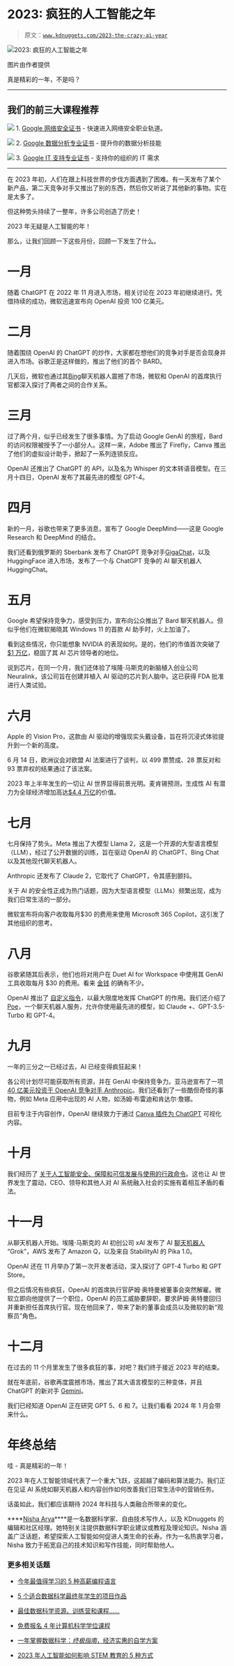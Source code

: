 # 2023: 疯狂的人工智能之年

> 原文：[`www.kdnuggets.com/2023-the-crazy-ai-year`](https://www.kdnuggets.com/2023-the-crazy-ai-year)

![2023: 疯狂的人工智能之年](img/cdbcacf1d623fe46f6903ff1fd83f820.png)

图片由作者提供

真是精彩的一年，不是吗？

* * *

## 我们的前三大课程推荐

![](img/0244c01ba9267c002ef39d4907e0b8fb.png) 1\. [Google 网络安全证书](https://www.kdnuggets.com/google-cybersecurity) - 快速进入网络安全职业轨道。

![](img/e225c49c3c91745821c8c0368bf04711.png) 2\. [Google 数据分析专业证书](https://www.kdnuggets.com/google-data-analytics) - 提升你的数据分析技能

![](img/0244c01ba9267c002ef39d4907e0b8fb.png) 3\. [Google IT 支持专业证书](https://www.kdnuggets.com/google-itsupport) - 支持你的组织的 IT 需求

* * *

在 2023 年初，人们在跟上科技世界的步伐方面遇到了困难。有一天发布了某个新产品，第二天竞争对手又推出了别的东西，然后你又听说了其他新的事物。实在是太多了。

但这种势头持续了一整年，许多公司创造了历史！

2023 年无疑是人工智能的年！

那么，让我们回顾一下这些月份，回顾一下发生了什么。

# 一月

随着 ChatGPT 在 2022 年 11 月进入市场，相关讨论在 2023 年初继续进行。凭借持续的成功，微软迅速宣布向 OpenAI 投资 100 亿美元。

# 二月

随着围绕 OpenAI 的 ChatGPT 的炒作，大家都在想他们的竞争对手是否会现身并进入市场。谷歌正是这样做的，推出了他们的首个 BARD。

几天后，微软也通过其[Bing](https://www.microsoft.com/en-us/edge/features/bing-chat?form=MA13FJ)聊天机器人震撼了市场，微软和 OpenAI 的首席执行官都深入探讨了两者之间的合作关系。

# 三月

过了两个月，似乎已经发生了很多事情。为了启动 Google GenAI 的旅程，Bard 的访问权限被授予了一小部分人。这样一来，Adobe 推出了 Firefly，Canva 推出了他们的虚拟设计助手，掀起了一系列连锁反应。

OpenAI 还推出了 ChatGPT 的 API，以及名为 Whisper 的文本转语音模型。在三月十四日，OpenAI 发布了其最先进的模型 GPT-4。

# 四月

新的一月，谷歌也带来了更多消息，宣布了 Google DeepMind——这是 Google Research 和 DeepMind 的结合。

我们还看到俄罗斯的 Sberbank 发布了 ChatGPT 竞争对手[GigaChat](https://www.reuters.com/technology/russias-sberbank-releases-chatgpt-rival-gigachat-2023-04-24/#:~:text=April%2024%20(Reuters)%20%2D%20Russian,the%20artificial%20intelligence%20chatbot%20race.)，以及 HuggingFace 进入市场，发布了一个与 ChatGPT 竞争的 AI 聊天机器人 HuggingChat。

# 五月

Google 希望保持竞争力，感受到压力，宣布向公众推出了 Bard 聊天机器人。但似乎他们在微软揭晓其 Windows 11 的首款 AI 助手时，火上加油了。

看到这些情况，你只能想象 NVIDIA 的表现如何。是的，他们的市值首次突破了[$1 万亿](https://www.reuters.com/technology/nvidia-sets-eye-1-trillion-market-value-2023-05-30/)，稳固了其 AI 芯片领导者的地位。

说到芯片，在同一个月，我们还体验了埃隆·马斯克的新脑植入创业公司 Neuralink，该公司旨在创建并植入 AI 驱动的芯片到人脑中。这已获得 FDA 批准进行人类试验。

# 六月

Apple 的 Vision Pro，这款由 AI 驱动的增强现实头戴设备，旨在将沉浸式体验提升到一个新的高度。

6 月 14 日，欧洲议会对欧盟 AI 法案进行了谈判，以 499 票赞成、28 票反对和 93 票弃权的结果通过了该法案。

2023 年上半年发生的一切让 AI 世界显得前景光明。麦肯锡预测，生成性 AI 有潜力为全球经济增加高达[$4.4 万亿](https://www.mckinsey.com/capabilities/mckinsey-digital/our-insights/the-economic-potential-of-generative-ai-the-next-productivity-frontier#:~:text=Across%20the%2063%20use%20cases%20we%20analyzed%2C%20generative%20AI%20has,industry's%20revenue%20(Exhibit%204).)的价值。

# 七月

七月保持了势头。Meta 推出了大模型 Llama 2，这是一个开源的大型语言模型（LLM），经过了公开数据的训练，旨在驱动 OpenAI 的 ChatGPT、Bing Chat 以及其他现代聊天机器人。

Anthropic 还发布了 Claude 2，它取代了 ChatGPT，令其感到颤抖。

关于 AI 的安全性正成为热门话题，因为大型语言模型（LLMs）频繁出现，成为我们日常生活的一部分。

微软宣布将向客户收取每月$30 的费用来使用 Microsoft 365 Copilot，这引发了其他组织的思考。

# 八月

谷歌紧随其后表示，他们也将对用户在 Duet AI for Workspace 中使用其 GenAI 工具收取每月 $30 的费用。看来 [金钱](https://2023/08/make-money-generative-ai-gold-rush.html) 的确有不少。

OpenAI 推出了 [自定义指令](https://2023/08/tailor-chatgpt-fit-needs-custom-instructions.html)，以最大限度地发挥 ChatGPT 的作用。我们还介绍了 [Poe](https://2023/08/forget-chatgpt-new-ai-assistant-leagues-ahead-change-way-work-forever.html)，一个聊天机器人服务，允许你使用最先进的模型，如 Claude +、GPT-3.5-Turbo 和 GPT-4。

# 九月

一年的三分之一已经过去，AI 已经变得疯狂起来！

各公司计划尽可能获取所有资源，并在 GenAI 中保持竞争力。亚马逊宣布了一项 [40 亿美元投资于 OpenAI 竞争对手 Anthropic](https://www.aboutamazon.com/news/company-news/amazon-aws-anthropic-ai)。我们还看到了一些酷但奇怪的事物，例如 Meta 应用中出现的 AI 人物，如汤姆·布雷迪和肯达尔·詹娜。

目前专注于内容创作，OpenAI 继续致力于通过 [Canva 插件为 ChatGPT](https://automate-graphic-design-activity-with-chatgpt-canva-plugin) 可视化内容。

# 十月

我们经历了 [关于人工智能安全、保障和可信发展与使用的行政命令](https://www.whitehouse.gov/briefing-room/presidential-actions/2023/10/30/executive-order-on-the-safe-secure-and-trustworthy-development-and-use-of-artificial-intelligence/)。这也让 AI 世界发生了震动，CEO、领导和其他人对 AI 系统融入社会的实施有着相互矛盾的看法。

# 十一月

从聊天机器人开始。埃隆·马斯克的 AI 初创公司 xAI 发布了 AI [聊天机器人](https://make-your-own-gpts-with-chatgpts-gpts) “Grok”，AWS 发布了 Amazon Q，以及来自 StabilityAI 的 Pika 1.0。

OpenAI 还在 11 月举办了第一次开发者活动，深入探讨了 GPT-4 Turbo 和 GPT Store。

但之后情况有些疯狂，OpenAI 的首席执行官萨姆·奥特曼被董事会突然解雇。微软立即向他提供了一个职位，OpenAI 的员工威胁要辞职，要求萨姆·奥特曼回归并重新担任首席执行官。现在他回来了，带来了新的董事会成员以及微软的新“观察员”角色。

# 十二月

在过去的 11 个月里发生了很多疯狂的事，对吧？我们终于接近 2023 年的结束。

就在年底前，谷歌再度震撼市场，推出了其大语言模型的三种变体，并且 ChatGPT 的新对手 [Gemini](https://chatgpts-new-rival-googles-gemini)。

我们已经知道 OpenAI 正在研究 GPT 5、6 和 7。让我们看看 2024 年 1 月会带来什么。

# 年终总结

哇 - 真是精彩的一年！

2023 年在人工智能领域代表了一个重大飞跃，这超越了编码和算法能力。我们正在见证 AI 系统如聊天机器人和内容创作如何改善我们日常生活中的营销任务。

话虽如此，我们都应该期待 2024 年科技与人类融合所带来的变化。

[](https://www.linkedin.com/in/nisha-arya-ahmed/)****[Nisha Arya](https://www.linkedin.com/in/nisha-arya-ahmed/)****是一名数据科学家、自由技术写作人，以及 KDnuggets 的编辑和社区经理。她特别关注提供数据科学职业建议或教程及理论知识。Nisha 涵盖广泛话题，希望探索人工智能如何促进人类生命的长寿。作为一名热衷学习者，Nisha 致力于拓宽自己的技术知识和写作技能，同时帮助他人。

### 更多相关话题

+   [今年最值得学习的 5 种高薪编程语言](https://www.kdnuggets.com/2023/07/5-highestpaid-languages-learn-year.html)

+   [5 个适合数据科学最终年学生的项目作品](https://www.kdnuggets.com/5-portfolio-projects-for-final-year-data-science-students)

+   [最佳数据科学资源、训练营和课程……](https://www.kdnuggets.com/2023/12/springboard-best-data-science-resources-bootcamp-courses-learn-data-science-new-year)

+   [免费报名 4 年计算机科学学位课程](https://www.kdnuggets.com/enroll-in-a-4-year-computer-science-degree-program-for-free)

+   [一年掌握数据科学：*终极指南*，经济实惠的自学方案](https://www.kdnuggets.com/master-data-science-in-a-year-the-ultimate-guide-to-affordable-self-paced-learning)

+   [2023 年人工智能如何影响 STEM 教育的 5 种方式](https://www.kdnuggets.com/2023/04/5-ways-ai-impacting-stem-education-2023.html)
